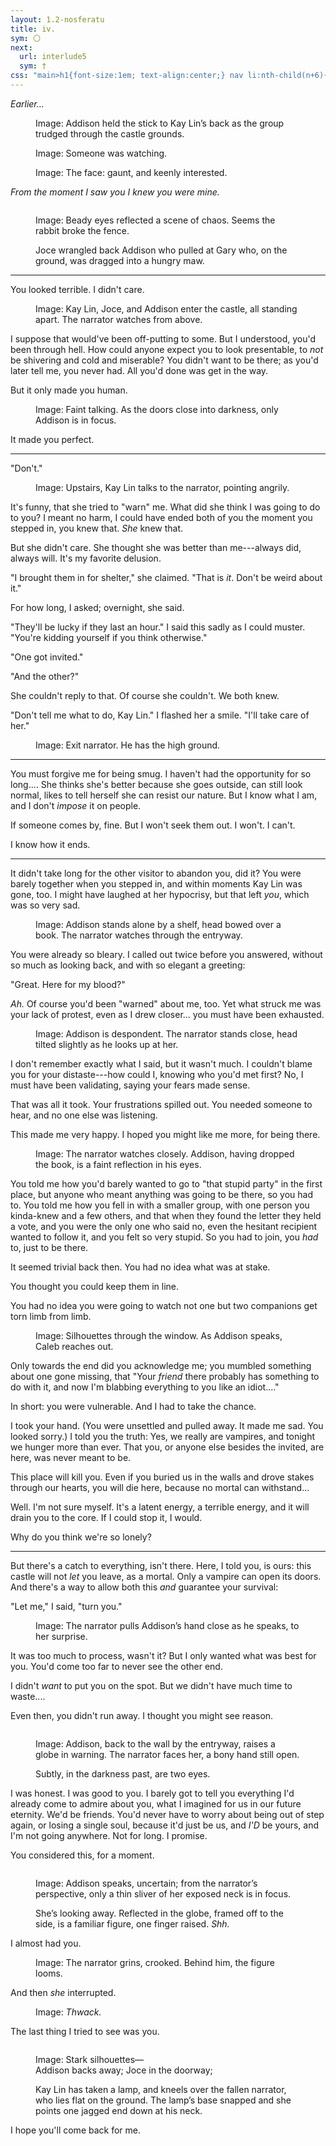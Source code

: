 ```yaml
---
layout: 1.2-nosferatu
title: iv.
sym: 🌕︎
next:
  url: interlude5
  sym: †
css: "main>h1{font-size:1em; text-align:center;} nav li:nth-child(n+6){display:none;} header h2{color:#404040;} nav li:nth-child(5){color:#808080;} figcaption{text-align:center; color:#9f9f9f;} i span{display:block; text-align:center;} hr{margin:5em auto;} hr:first-child+p{text-align:center;} p{text-transform:lowercase; max-width:20em; color:#bfbfbf; font-size:.95em;} .dlg,figcaption p{text-transform:none;} #short{margin:2em auto;} #early{display:block; text-align:center; text-transform:none; margin:5em auto; padding-left:1em;} .smol{max-width:400px;} figcaption p{color:inherit; font-size:1em;}"
---
```

<i id="early">Earlier...</i>

<figure><img src="{%include url.html%}/assets/img/au/4-01.png" alt=""/>
<figcaption><span class="x">Image: </span>Addison held the stick to Kay Lin’s back as the group trudged through the castle grounds.</figcaption></figure>

<figure><img src="{%include url.html%}/assets/img/au/4-02.png" alt=""/>
<figcaption><span class="x">Image: </span>Someone was watching.</figcaption></figure>

<figure><img src="{%include url.html%}/assets/img/au/4-03.png" alt=""/>
<figcaption><span class="x">Image: </span>The face: gaunt, and keenly interested.</figcaption></figure>

<div class="book" markdown="1">
<i><span>From the moment I saw you</span> <span>I knew you were mine.</span></i>
</div>

<figure><img src="{%include url.html%}/assets/img/au/4-04.png" alt=""/>
<figcaption><p><span class="x">Image: </span>Beady eyes reflected a scene of chaos. Seems the rabbit broke the fence.</p><p>Joce wrangled back Addison who pulled at Gary who, on the ground, was dragged into a hungry maw.</p></figcaption></figure>

<div class="book" markdown="1">

----

You looked terrible. I didn't care.

<figure><img src="{%include url.html%}/assets/img/au/4-05.png" alt=""/>
<figcaption><span class="block"><span class="x">Image: </span>Kay Lin, Joce, and Addison enter the castle, all standing apart.</span> <span class="block">The narrator watches from above.</span></figcaption></figure>

I suppose that would've been off-putting to some. But I understood, you'd been through hell. How could anyone expect you to look presentable, to *not* be shivering and cold and miserable? You didn't want to be there; as you'd later tell me, you never had. All you'd done was get in the way.

But it only made you human.

<figure><img src="{%include url.html%}/assets/img/au/4-06.png" alt=""/>
<figcaption><span class="x">Image: </span>Faint talking. As the doors close into darkness, only Addison is in focus.</figcaption></figure>

It made you perfect.

----

<span class="dlg">"Don't."</span>

<figure><img src="{%include url.html%}/assets/img/au/4-07.png" alt=""/>
<figcaption><span class="x">Image: </span> Upstairs, Kay Lin talks to the narrator, pointing angrily.</figcaption></figure>

It's funny, that she tried to "warn" me. What did she think I was going to do to you? I meant no harm, I could have ended both of you the moment you stepped in, you knew that. *She* knew that.

But she didn't care. She thought she was better than me---always did, always will. It's my favorite delusion.

<span class="dlg">"I brought them in for shelter,"</span> she claimed. <span class="dlg">"That is *it*. Don't be weird about it."</span>

For how long, I asked; overnight, she said.

"They'll be lucky if they last an hour." I said this sadly as I could muster. "You're kidding yourself if you think otherwise."

<span class="dlg">"One got invited."</span>

"And the other?"

She couldn't reply to that. Of course she couldn't. We both knew.

"Don't tell me what to do, Kay Lin." I flashed her a smile. "I'll take care of her."

<figure><img src="{%include url.html%}/assets/img/au/4-08.png" alt=""/>
<figcaption><span class="x">Image: </span>Exit narrator. He has the high ground.</figcaption></figure>

----

You must forgive me for being smug. I&nbsp;haven't had the opportunity for so long.... She thinks she's better because she goes outside, can still look normal, likes to tell herself she can resist our nature. But I know what I am, and I don't *impose* it on people.

If someone comes by, fine. But I won't seek them out. I won't. I can't.

I know how it ends.

----

It didn't take long for the other visitor to abandon you, did it? You were barely together when you stepped in, and within moments Kay Lin was gone, too. I might have laughed at her hypocrisy, but that left *you*, which was so very sad.

<figure><img src="{%include url.html%}/assets/img/au/4-09.png" alt=""/>
<figcaption><span class="block"><span class="x">Image: </span>Addison stands alone by a shelf, head bowed over a book.</span> <span class="block">The narrator watches through the entryway.</span></figcaption></figure>

You were already so bleary. I called out twice before you answered, without so much as looking back, and with so elegant a greeting:

<span class="dlg">"Great. Here for my blood?"</span>

*Ah.* Of course you'd been "warned" about me, too. Yet what struck me was your lack of protest, even as I drew closer... you must have been exhausted.

<figure><img src="{%include url.html%}/assets/img/au/4-10.png" alt=""/>
<figcaption class="smol"><span class="x">Image: </span>Addison is despondent. The narrator stands close, head tilted slightly as he looks up at her.</figcaption></figure>

I don't remember exactly what I said, but it wasn't much. I couldn't blame you for your distaste---how could I, knowing who you'd met first? No, I must have been validating, saying your fears made sense.

That was all it took. Your frustrations spilled out. You needed someone to hear, and no one else was listening.

This made me very happy. I hoped you might like me more, for being there.

<figure><img src="{%include url.html%}/assets/img/au/4-11.png" alt=""/>
<figcaption class="smol"><span class="x">Image: </span>The narrator watches closely. Addison, having dropped the book, is a faint reflection in his eyes.</figcaption></figure>

You told me how you'd barely wanted to go to "that stupid party" in the first place, but anyone who meant anything was going to be there, so you had to. You told me how you fell in with a smaller group, with one person you kinda-knew and a few others, and that when they found the letter they held a vote, and you were the only one who said no, even the hesitant recipient wanted to follow it, and you felt so very stupid. So you had to join, you *had* to, just to be there.

It seemed trivial back then. You had no idea what was at stake.

You thought you could keep them in line.

You had no idea you were going to watch not one but two companions get torn limb from limb.

<figure><img src="{%include url.html%}/assets/img/au/4-12.png" alt=""/>
<figcaption class="smol"><span class="block"><span class="x">Image: </span>Silhouettes through the window.</span> <span class="block">As Addison speaks, Caleb reaches out.</span></figcaption></figure>

Only towards the end did you acknowledge me; you mumbled something about one gone missing, that <span class="dlg">"Your *friend* there probably has something to do with it, and now I'm blabbing everything to you like an idiot...."</span>

In short: you were vulnerable. And I had to take the chance.

I took your hand. (You were unsettled and pulled away. It made me sad. You looked sorry.) I told you the truth: Yes, we really are vampires, and tonight we hunger more than ever. That you, or anyone else besides the invited, are here, was never meant to be.

This place will kill you. Even if you buried us in the walls and drove stakes through our hearts, you will die here, because no mortal can withstand...

Well. I'm not sure myself. It's a latent energy, a terrible energy, and it will drain you to the core. If I could stop it, I would.

Why do you think we're so lonely?

<hr id="short">

But there's a catch to everything, isn't there. Here, I told you, is ours: this castle will not *let* you leave, as a mortal. Only a vampire can open its doors. And there's a way to allow both this *and* guarantee your survival:

"Let me," I said, "turn you."

<figure><img src="{%include url.html%}/assets/img/au/4-13.png" alt=""/>
<figcaption><span class="x">Image: </span>The narrator pulls Addison’s hand close as he speaks, to her surprise.</figcaption></figure>

It was too much to process, wasn't it? But I only wanted what was best for you. You'd come too far to never see the other end.

I didn't *want* to put you on the spot. But we didn't have much time to waste....

Even then, you didn't run away. I thought you might see reason.

<figure><img src="{%include url.html%}/assets/img/au/4-14.png" alt=""/>
<figcaption><p><span class="x">Image: </span>Addison, back to the wall by the entryway, raises a globe in warning. The narrator faces her, a bony hand still open.</p><p>Subtly, in the darkness past, are two eyes.</p></figcaption></figure>

I was honest. I was good to you. I barely got to tell you everything I'd already come to admire about you, what I imagined for us in our future eternity. We'd be friends. You'd never have to worry about being out of step again, or losing a single soul, because it'd just be us, and *<span style="text-transform:uppercase;">I'd</span>* be yours, and I'm not going anywhere. Not for long. I promise.

You considered this, for a moment.

<figure><img src="{%include url.html%}/assets/img/au/4-15.png" alt=""/>
<figcaption><p><span class="x">Image: </span>Addison speaks, uncertain; from the narrator’s perspective, only a thin sliver of her exposed neck is in focus.</p><p>She’s looking away. Reflected in the globe, framed off to the side, is a familiar figure, one finger raised. <i>Shh.</i></p></figcaption></figure>

I almost had you.

<figure><img src="{%include url.html%}/assets/img/au/4-16.png" alt=""/>
<figcaption><span class="x">Image: </span>The narrator grins, crooked. Behind him, the figure looms.</figcaption></figure>

And then *she* interrupted.

<figure><img src="{%include url.html%}/assets/img/au/4-17.png" alt=""/>
<figcaption><span class="x">Image: </span><i>Thwack.</i></figcaption></figure>

The last thing I tried to see was you.

<figure><img src="{%include url.html%}/assets/img/au/4-18.png" alt=""/>
<figcaption><p><span class="x">Image: </span>Stark silhouettes—<br>Addison backs away; Joce in the doorway;</p> <p>Kay Lin has taken a lamp, and kneels over the fallen narrator, who lies flat on the ground. The lamp’s base snapped and she points one jagged end down at his neck.</p></figcaption></figure>

I hope you'll come back for me.
</div>